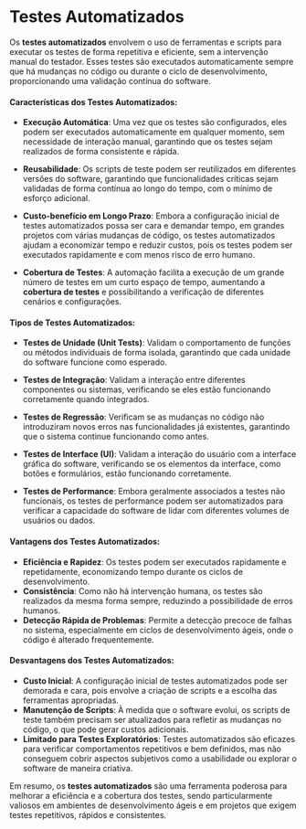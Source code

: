 # Testes Automatizados

Os **testes automatizados** envolvem o uso de ferramentas e scripts para executar os testes de forma repetitiva e eficiente, sem a intervenção manual do testador. Esses testes são executados automaticamente sempre que há mudanças no código ou durante o ciclo de desenvolvimento, proporcionando uma validação contínua do software.

#### Características dos Testes Automatizados:

- **Execução Automática**: Uma vez que os testes são configurados, eles podem ser executados automaticamente em qualquer momento, sem necessidade de interação manual, garantindo que os testes sejam realizados de forma consistente e rápida.

- **Reusabilidade**: Os scripts de teste podem ser reutilizados em diferentes versões do software, garantindo que funcionalidades críticas sejam validadas de forma contínua ao longo do tempo, com o mínimo de esforço adicional.

- **Custo-benefício em Longo Prazo**: Embora a configuração inicial de testes automatizados possa ser cara e demandar tempo, em grandes projetos com várias mudanças de código, os testes automatizados ajudam a economizar tempo e reduzir custos, pois os testes podem ser executados rapidamente e com menos risco de erro humano.

- **Cobertura de Testes**: A automação facilita a execução de um grande número de testes em um curto espaço de tempo, aumentando a **cobertura de testes** e possibilitando a verificação de diferentes cenários e configurações.

#### Tipos de Testes Automatizados:

- **Testes de Unidade (Unit Tests)**: Validam o comportamento de funções ou métodos individuais de forma isolada, garantindo que cada unidade do software funcione como esperado.

- **Testes de Integração**: Validam a interação entre diferentes componentes ou sistemas, verificando se eles estão funcionando corretamente quando integrados.

- **Testes de Regressão**: Verificam se as mudanças no código não introduziram novos erros nas funcionalidades já existentes, garantindo que o sistema continue funcionando como antes.

- **Testes de Interface (UI)**: Validam a interação do usuário com a interface gráfica do software, verificando se os elementos da interface, como botões e formulários, estão funcionando corretamente.

- **Testes de Performance**: Embora geralmente associados a testes não funcionais, os testes de performance podem ser automatizados para verificar a capacidade do software de lidar com diferentes volumes de usuários ou dados.

#### Vantagens dos Testes Automatizados:
- **Eficiência e Rapidez**: Os testes podem ser executados rapidamente e repetidamente, economizando tempo durante os ciclos de desenvolvimento.
- **Consistência**: Como não há intervenção humana, os testes são realizados da mesma forma sempre, reduzindo a possibilidade de erros humanos.
- **Detecção Rápida de Problemas**: Permite a detecção precoce de falhas no sistema, especialmente em ciclos de desenvolvimento ágeis, onde o código é alterado frequentemente.

#### Desvantagens dos Testes Automatizados:
- **Custo Inicial**: A configuração inicial de testes automatizados pode ser demorada e cara, pois envolve a criação de scripts e a escolha das ferramentas apropriadas.
- **Manutenção de Scripts**: À medida que o software evolui, os scripts de teste também precisam ser atualizados para refletir as mudanças no código, o que pode gerar custos adicionais.
- **Limitado para Testes Exploratórios**: Testes automatizados são eficazes para verificar comportamentos repetitivos e bem definidos, mas não conseguem cobrir aspectos subjetivos como a usabilidade ou explorar o software de maneira criativa.

Em resumo, os **testes automatizados** são uma ferramenta poderosa para melhorar a eficiência e a cobertura dos testes, sendo particularmente valiosos em ambientes de desenvolvimento ágeis e em projetos que exigem testes repetitivos, rápidos e consistentes.